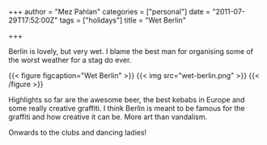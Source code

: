 +++
author = "Mez Pahlan"
categories = ["personal"]
date = "2011-07-29T17:52:00Z"
tags = ["holidays"]
title = "Wet Berlin"

+++

Berlin is lovely, but very wet. I blame the best man for organising some of the worst weather for a stag do ever.

{{< figure figcaption="Wet Berlin" >}}
    {{< img src="wet-berlin.png" >}}
{{< /figure >}}

<!--more-->

Highlights so far are the awesome beer, the best kebabs in Europe and some really creative graffiti. I think Berlin is
meant to be famous for the graffiti and how creative it can be. More art than vandalism.

Onwards to the clubs and dancing ladies!
